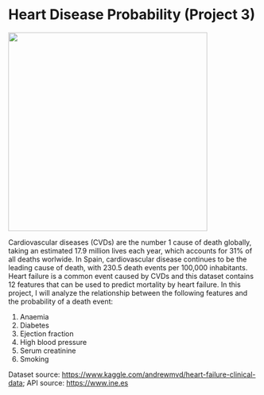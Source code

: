 # Heart Disease Probability (Project 3)

<img src="https://www.health.harvard.edu/media/content/images/CAC_Heart_N1803_gi473342614.jpg" width="400" height="400">

Cardiovascular diseases (CVDs) are the number 1 cause of death globally, taking an estimated 17.9 million lives each year, which accounts for 31% of all deaths worlwide. In Spain, cardiovascular disease continues to be the leading cause of death, with 230.5 death events per 100,000 inhabitants. 
Heart failure is a common event caused by CVDs and this dataset contains 12 features that can be used to predict mortality by heart failure. In this project, I will analyze the relationship between the following features and the probability of a death event:
1) Anaemia 
2) Diabetes 
3) Ejection fraction
4) High blood pressure 
6) Serum creatinine 
7) Smoking

Dataset source: https://www.kaggle.com/andrewmvd/heart-failure-clinical-data;
API source: https://www.ine.es
